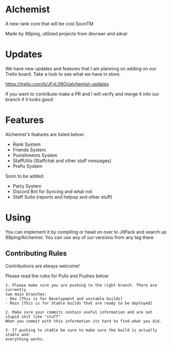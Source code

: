 # Alchemist
A new rank core that will be cool SoonTM

Made by 98ping, utilized projects from devrawr and aikiar

# Updates

We have new updates and features that I am planning on adding on our Trello board. Take a look to see what we have in store:

https://trello.com/b/JFxL09Oj/alchemist-updates

If you want to contribute make a PR and I will verify and merge it into our branch if it looks good

# Features

Alchemist's features are listed below:
- Rank System
- Friends System
- Punishments System
- StaffUtils  (Staffchat and other staff messages)
- Prefix System

Soon to be added:
- Party System
- Discord Bot for Syncing and what not 
- Staff Suite (reports and helpop and other stuff)

# Using

You can implement it by compiling or head on over to JitPack and search up 98ping/Alchemist. You can use any of our versions from any tag there

## Contributing Rules

Contributions are always welcome!

Please read the rules for Pulls and Pushes below

```
1. Please make sure you are pushing to the right branch. There are currently
two main branches:
- Dev [This is for Development and unstable builds]
- Main [This is for Stable builds that are ready to be deployed]

2. Make sure your commits contain useful information and are not stupid shit like "stuff"
When you commit with this information its hard to find what you did. 

3. If pushing to stable be sure to make sure the build is actually stable and-
everything works.

```

